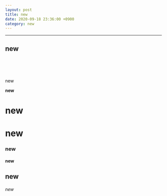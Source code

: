 ```yaml
---
layout: post
title: new
date: 2020-09-18 23:36:00 +0900
category: new
---
```


---
new
---

<br/><br/><br/>

new

**new**

# new
# **new**

### new
#### new
## new
###### new